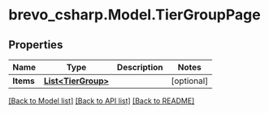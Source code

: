 # brevo_csharp.Model.TierGroupPage
## Properties

Name | Type | Description | Notes
------------ | ------------- | ------------- | -------------
**Items** | [**List&lt;TierGroup&gt;**](TierGroup.md) |  | [optional] 

[[Back to Model list]](../README.md#documentation-for-models) [[Back to API list]](../README.md#documentation-for-api-endpoints) [[Back to README]](../README.md)

